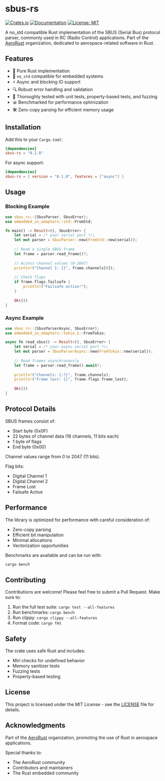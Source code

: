 # sbus-rs

[![Crates.io](https://img.shields.io/crates/v/sbus-rs.svg)](https://crates.io/crates/sbus-rs)
[![Documentation](https://docs.rs/sbus-rs/badge.svg)](https://docs.rs/sbus-rs)
[![License: MIT](https://img.shields.io/badge/License-MIT-yellow.svg)](https://opensource.org/licenses/MIT)

A no_std compatible Rust implementation of the SBUS (Serial Bus) protocol parser, commonly used in RC (Radio Control) applications. Part of the [AeroRust](https://github.com/AeroRust) organization, dedicated to aerospace-related software in Rust.

## Features

- 🦀 Pure Rust implementation
- 🚫 `no_std` compatible for embedded systems
- ⚡ Async and blocking IO support
- 🔍 Robust error handling and validation
- 🧪 Thoroughly tested with unit tests, property-based tests, and fuzzing
- 📊 Benchmarked for performance optimization
- 🛠️ Zero-copy parsing for efficient memory usage

## Installation

Add this to your `Cargo.toml`:

```toml
[dependencies]
sbus-rs = "0.1.0"
```

For async support:
```toml
[dependencies]
sbus-rs = { version = "0.1.0", features = ["async"] }
```

## Usage

### Blocking Example

```rust
use sbus_rs::{SbusParser, SbusError};
use embedded_io_adapters::std::FromStd;

fn main() -> Result<(), SbusError> {
    let serial = /* your serial port */;
    let mut parser = SbusParser::new(FromStd::new(serial));
    
    // Read a single SBUS frame
    let frame = parser.read_frame()?;
    
    // Access channel values (0-2047)
    println!("Channel 1: {}", frame.channels[0]);
    
    // Check flags
    if frame.flags.failsafe {
        println!("Failsafe active!");
    }
    
    Ok(())
}
```

### Async Example

```rust
use sbus_rs::{SbusParserAsync, SbusError};
use embedded_io_adapters::tokio_1::FromTokio;

async fn read_sbus() -> Result<(), SbusError> {
    let serial = /* your async serial port */;
    let mut parser = SbusParserAsync::new(FromTokio::new(serial));
    
    // Read frames asynchronously
    let frame = parser.read_frame().await?;
    
    println!("Channels: {:?}", frame.channels);
    println!("Frame lost: {}", frame.flags.frame_lost);
    
    Ok(())
}
```

## Protocol Details

SBUS frames consist of:
- Start byte (0x0F)
- 22 bytes of channel data (16 channels, 11 bits each)
- 1 byte of flags
- End byte (0x00)

Channel values range from 0 to 2047 (11 bits).

Flag bits:
- Digital Channel 1
- Digital Channel 2
- Frame Lost
- Failsafe Active

## Performance

The library is optimized for performance with careful consideration of:
- Zero-copy parsing
- Efficient bit manipulation
- Minimal allocations
- Vectorization opportunities

Benchmarks are available and can be run with:
```bash
cargo bench
```

## Contributing

Contributions are welcome! Please feel free to submit a Pull Request. Make sure to:

1. Run the full test suite: `cargo test --all-features`
2. Run benchmarks: `cargo bench`
3. Run clippy: `cargo clippy --all-features`
4. Format code: `cargo fmt`

## Safety

The crate uses safe Rust and includes:
- Miri checks for undefined behavior
- Memory sanitizer tests
- Fuzzing tests
- Property-based testing

## License

This project is licensed under the MIT License - see the [LICENSE](LICENSE.txt) file for details.

## Acknowledgments

Part of the [AeroRust](https://github.com/AeroRust) organization, promoting the use of Rust in aerospace applications.

Special thanks to:
- The AeroRust community
- Contributors and maintainers
- The Rust embedded community